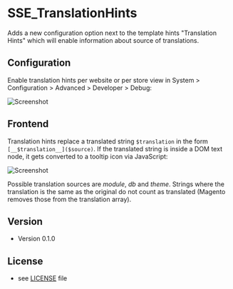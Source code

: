SSE_TranslationHints
======
Adds a new configuration option next to the template hints "Translation Hints" which will enable information about source of translations.

## Configuration

Enable translation hints per website or per store view in System > Configuration > Advanced > Developer > Debug:

![Screenshot](https://github.com/schmengler/TranslationHints/raw/master/screenshot-configuration.png)

## Frontend

Translation hints replace a translated string `$translation` in the form `[__$translation__]($source)`.
If the translated string is inside a DOM text node, it gets converted to a tooltip icon via JavaScript:

![Screenshot](https://github.com/schmengler/TranslationHints/raw/master/screenshot-frontend.png)

Possible translation sources are *module*, *db* and *theme*.
Strings where the translation is the same as the original do not count as translated (Magento removes those from the translation array).

## Version 
* Version 0.1.0

## License 
* see [LICENSE](https://github.com/schmengler/TranslationHints/blob/master/license.txt) file
